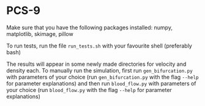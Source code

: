 # PCS-9

Make sure that you have the following packages installed: numpy, matplotlib, skimage, pillow

To run tests, run the file `run_tests.sh` with your favourite shell (preferably bash)

The results will appear in some newly made directories for velocity and density each. To manually run the simulation, first run `gen_bifurcation.py` with parameters of your choice (run `gen_bifurcation.py` with the flag `--help` for parameter explanations) and then run `blood_flow.py` with parameters of your choice (run `blood_flow.py` with the flag `--help` for parameter explanations)
